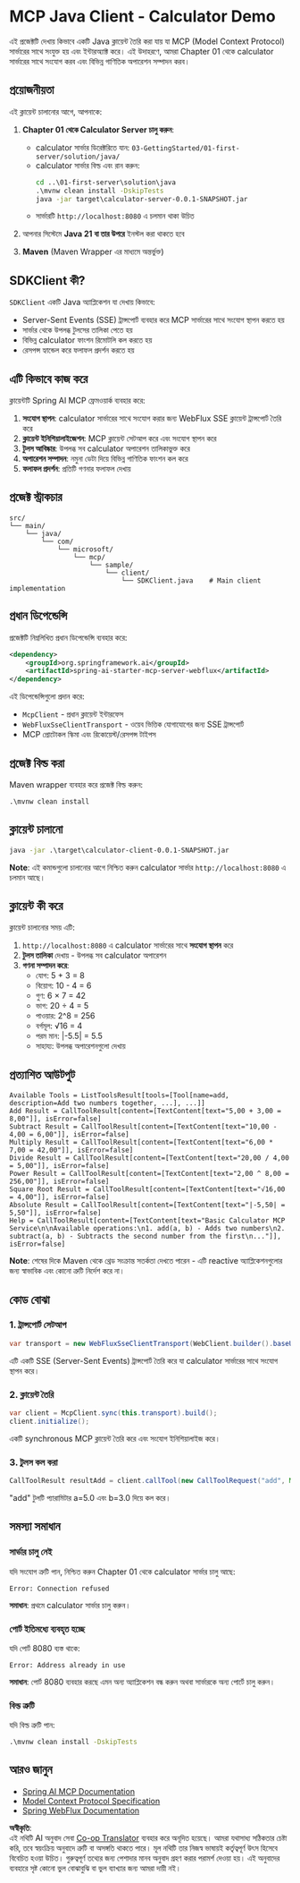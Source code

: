 <!--
CO_OP_TRANSLATOR_METADATA:
{
  "original_hash": "7074b9f4c8cd147c1c10f569d8508c82",
  "translation_date": "2025-07-13T18:32:36+00:00",
  "source_file": "03-GettingStarted/02-client/solution/java/README.md",
  "language_code": "bn"
}
-->
# MCP Java Client - Calculator Demo

এই প্রজেক্টটি দেখায় কিভাবে একটি Java ক্লায়েন্ট তৈরি করা যায় যা MCP (Model Context Protocol) সার্ভারের সাথে সংযুক্ত হয় এবং ইন্টারঅ্যাক্ট করে। এই উদাহরণে, আমরা Chapter 01 থেকে calculator সার্ভারের সাথে সংযোগ করব এবং বিভিন্ন গাণিতিক অপারেশন সম্পাদন করব।

## প্রয়োজনীয়তা

এই ক্লায়েন্ট চালানোর আগে, আপনাকে:

1. **Chapter 01 থেকে Calculator Server চালু করুন**:
   - calculator সার্ভার ডিরেক্টরিতে যান: `03-GettingStarted/01-first-server/solution/java/`
   - calculator সার্ভার বিল্ড এবং রান করুন:
     ```cmd
     cd ..\01-first-server\solution\java
     .\mvnw clean install -DskipTests
     java -jar target\calculator-server-0.0.1-SNAPSHOT.jar
     ```
   - সার্ভারটি `http://localhost:8080` এ চলমান থাকা উচিত

2. আপনার সিস্টেমে **Java 21 বা তার উপরে** ইনস্টল করা থাকতে হবে
3. **Maven** (Maven Wrapper এর মাধ্যমে অন্তর্ভুক্ত)

## SDKClient কী?

`SDKClient` একটি Java অ্যাপ্লিকেশন যা দেখায় কিভাবে:
- Server-Sent Events (SSE) ট্রান্সপোর্ট ব্যবহার করে MCP সার্ভারের সাথে সংযোগ স্থাপন করতে হয়
- সার্ভার থেকে উপলব্ধ টুলসের তালিকা পেতে হয়
- বিভিন্ন calculator ফাংশন রিমোটলি কল করতে হয়
- রেসপন্স হ্যান্ডেল করে ফলাফল প্রদর্শন করতে হয়

## এটি কিভাবে কাজ করে

ক্লায়েন্টটি Spring AI MCP ফ্রেমওয়ার্ক ব্যবহার করে:

1. **সংযোগ স্থাপন**: calculator সার্ভারের সাথে সংযোগ করার জন্য WebFlux SSE ক্লায়েন্ট ট্রান্সপোর্ট তৈরি করে
2. **ক্লায়েন্ট ইনিশিয়ালাইজেশন**: MCP ক্লায়েন্ট সেটআপ করে এবং সংযোগ স্থাপন করে
3. **টুলস আবিষ্কার**: উপলব্ধ সব calculator অপারেশন তালিকাভুক্ত করে
4. **অপারেশন সম্পাদন**: নমুনা ডেটা দিয়ে বিভিন্ন গাণিতিক ফাংশন কল করে
5. **ফলাফল প্রদর্শন**: প্রতিটি গণনার ফলাফল দেখায়

## প্রজেক্ট স্ট্রাকচার

```
src/
└── main/
    └── java/
        └── com/
            └── microsoft/
                └── mcp/
                    └── sample/
                        └── client/
                            └── SDKClient.java    # Main client implementation
```

## প্রধান ডিপেন্ডেন্সি

প্রজেক্টটি নিম্নলিখিত প্রধান ডিপেন্ডেন্সি ব্যবহার করে:

```xml
<dependency>
    <groupId>org.springframework.ai</groupId>
    <artifactId>spring-ai-starter-mcp-server-webflux</artifactId>
</dependency>
```

এই ডিপেন্ডেন্সিগুলো প্রদান করে:
- `McpClient` - প্রধান ক্লায়েন্ট ইন্টারফেস
- `WebFluxSseClientTransport` - ওয়েব ভিত্তিক যোগাযোগের জন্য SSE ট্রান্সপোর্ট
- MCP প্রোটোকল স্কিমা এবং রিকোয়েস্ট/রেসপন্স টাইপস

## প্রজেক্ট বিল্ড করা

Maven wrapper ব্যবহার করে প্রজেক্ট বিল্ড করুন:

```cmd
.\mvnw clean install
```

## ক্লায়েন্ট চালানো

```cmd
java -jar .\target\calculator-client-0.0.1-SNAPSHOT.jar
```

**Note**: এই কমান্ডগুলো চালানোর আগে নিশ্চিত করুন calculator সার্ভার `http://localhost:8080` এ চলমান আছে।

## ক্লায়েন্ট কী করে

ক্লায়েন্ট চালানোর সময় এটি:

1. `http://localhost:8080` এ calculator সার্ভারের সাথে **সংযোগ স্থাপন** করে
2. **টুলস তালিকা** দেখায় - উপলব্ধ সব calculator অপারেশন
3. **গণনা সম্পাদন করে**:
   - যোগ: 5 + 3 = 8
   - বিয়োগ: 10 - 4 = 6
   - গুণ: 6 × 7 = 42
   - ভাগ: 20 ÷ 4 = 5
   - পাওয়ার: 2^8 = 256
   - বর্গমূল: √16 = 4
   - পরম মান: |-5.5| = 5.5
   - সাহায্য: উপলব্ধ অপারেশনগুলো দেখায়

## প্রত্যাশিত আউটপুট

```
Available Tools = ListToolsResult[tools=[Tool[name=add, description=Add two numbers together, ...], ...]]
Add Result = CallToolResult[content=[TextContent[text="5,00 + 3,00 = 8,00"]], isError=false]
Subtract Result = CallToolResult[content=[TextContent[text="10,00 - 4,00 = 6,00"]], isError=false]
Multiply Result = CallToolResult[content=[TextContent[text="6,00 * 7,00 = 42,00"]], isError=false]
Divide Result = CallToolResult[content=[TextContent[text="20,00 / 4,00 = 5,00"]], isError=false]
Power Result = CallToolResult[content=[TextContent[text="2,00 ^ 8,00 = 256,00"]], isError=false]
Square Root Result = CallToolResult[content=[TextContent[text="√16,00 = 4,00"]], isError=false]
Absolute Result = CallToolResult[content=[TextContent[text="|-5,50| = 5,50"]], isError=false]
Help = CallToolResult[content=[TextContent[text="Basic Calculator MCP Service\n\nAvailable operations:\n1. add(a, b) - Adds two numbers\n2. subtract(a, b) - Subtracts the second number from the first\n..."]], isError=false]
```

**Note**: শেষের দিকে Maven থেকে থ্রেড সংক্রান্ত সতর্কতা দেখতে পারেন - এটি reactive অ্যাপ্লিকেশনগুলোর জন্য স্বাভাবিক এবং কোনো ত্রুটি নির্দেশ করে না।

## কোড বোঝা

### 1. ট্রান্সপোর্ট সেটআপ
```java
var transport = new WebFluxSseClientTransport(WebClient.builder().baseUrl("http://localhost:8080"));
```
এটি একটি SSE (Server-Sent Events) ট্রান্সপোর্ট তৈরি করে যা calculator সার্ভারের সাথে সংযোগ স্থাপন করে।

### 2. ক্লায়েন্ট তৈরি
```java
var client = McpClient.sync(this.transport).build();
client.initialize();
```
একটি synchronous MCP ক্লায়েন্ট তৈরি করে এবং সংযোগ ইনিশিয়ালাইজ করে।

### 3. টুলস কল করা
```java
CallToolResult resultAdd = client.callTool(new CallToolRequest("add", Map.of("a", 5.0, "b", 3.0)));
```
"add" টুলটি প্যারামিটার a=5.0 এবং b=3.0 দিয়ে কল করে।

## সমস্যা সমাধান

### সার্ভার চালু নেই
যদি সংযোগ ত্রুটি পান, নিশ্চিত করুন Chapter 01 থেকে calculator সার্ভার চালু আছে:
```
Error: Connection refused
```
**সমাধান**: প্রথমে calculator সার্ভার চালু করুন।

### পোর্ট ইতিমধ্যে ব্যবহৃত হচ্ছে
যদি পোর্ট 8080 ব্যস্ত থাকে:
```
Error: Address already in use
```
**সমাধান**: পোর্ট 8080 ব্যবহার করছে এমন অন্য অ্যাপ্লিকেশন বন্ধ করুন অথবা সার্ভারকে অন্য পোর্টে চালু করুন।

### বিল্ড ত্রুটি
যদি বিল্ড ত্রুটি পান:
```cmd
.\mvnw clean install -DskipTests
```

## আরও জানুন

- [Spring AI MCP Documentation](https://docs.spring.io/spring-ai/reference/api/mcp/)
- [Model Context Protocol Specification](https://modelcontextprotocol.io/)
- [Spring WebFlux Documentation](https://docs.spring.io/spring-framework/docs/current/reference/html/web-reactive.html)

**অস্বীকৃতি**:  
এই নথিটি AI অনুবাদ সেবা [Co-op Translator](https://github.com/Azure/co-op-translator) ব্যবহার করে অনূদিত হয়েছে। আমরা যথাসাধ্য সঠিকতার চেষ্টা করি, তবে স্বয়ংক্রিয় অনুবাদে ত্রুটি বা অসঙ্গতি থাকতে পারে। মূল নথিটি তার নিজস্ব ভাষায়ই কর্তৃত্বপূর্ণ উৎস হিসেবে বিবেচিত হওয়া উচিত। গুরুত্বপূর্ণ তথ্যের জন্য পেশাদার মানব অনুবাদ গ্রহণ করার পরামর্শ দেওয়া হয়। এই অনুবাদের ব্যবহারে সৃষ্ট কোনো ভুল বোঝাবুঝি বা ভুল ব্যাখ্যার জন্য আমরা দায়ী নই।